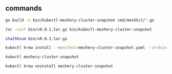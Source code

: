 ## commands

```sh
go build -o bin/kubectl-meshery-cluster-snapshot cmd/meshkit/*.go
```

```sh
tar -czvf bin/v0.0.1.tar.gz bin/kubectl-meshery-cluster-snapshot
```

```sh
sha256sum bin/v0.0.1.tar.gz
```

```sh
kubectl krew install --manifest=meshery-cluster-snapshot.yaml --archive=bin/v0.0.1.tar.gz
```

```sh
kubectl meshery-cluster-snapshot
```

```sh
kubectl krew uninstall meshery-cluster-snapshot
```